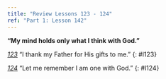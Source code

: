 ```yaml
---
title: "Review Lessons 123 - 124"
ref: "Part 1: Lesson 142"
---
```


**“My mind holds only what I think with God.”**

[*123*](/acim/workbook/l123/?r=1) “I thank my Father for His gifts to me.”
{: #l123}

[*124*](/acim/workbook/l124/?r=1) “Let me remember I am one with God.”
{: #l124}

